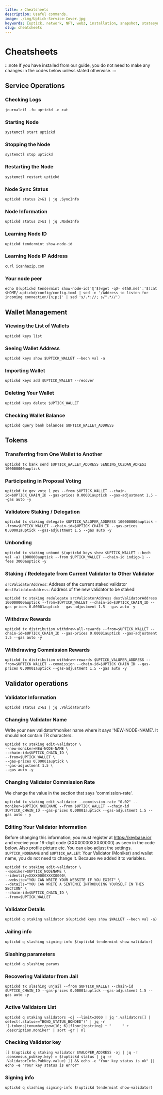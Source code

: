 ```yaml
---
title: ⤴️ Cheatsheets
description: Useful commands.
image: ./img/Uptick-Service-Cover.jpg
keywords: [uptick, network, NFT, web3, installation, snapshot, statesync, update]
slug: cheatsheets
---
```


# Cheatsheets 
:::note
If you have installed from our guide, you do not need to make any changes in the codes below unless stated otherwise.
:::

## Service Operations

### Checking Logs
```
journalctl -fu uptickd -o cat
```

### Starting Node
```
systemctl start uptickd
```

### Stopping the Node
```
systemctl stop uptickd
```

### Restarting the Node
```
systemctl restart uptickd
```

### Node Sync Status
```
uptickd status 2>&1 | jq .SyncInfo
```

### Node Information
```
uptickd status 2>&1 | jq .NodeInfo
```

### Learning Node ID
```
uptickd tendermint show-node-id
```

### Learning Node IP Address
```
curl icanhazip.com
```

### Your node peer
```
echo $(uptickd tendermint show-node-id)'@'$(wget -qO- eth0.me)':'$(cat $HOME/.uptickd/config/config.toml | sed -n '/Address to listen for incoming connection/{n;p;}' | sed 's/.*://; s/".*//')
```

## Wallet Management

### Viewing the List of Wallets
```
uptickd keys list
```

### Seeing Wallet Address
```
uptickd keys show $UPTICK_WALLET --bech val -a
```

### Importing Wallet
```
uptickd keys add $UPTICK_WALLET --recover
```

### Deleting Your Wallet
```
uptickd keys delete $UPTICK_WALLET
```

### Checking Wallet Balance
```
uptickd query bank balances $UPTICK_WALLET_ADDRESS
```

## Tokens

### Transferring from One Wallet to Another
```
uptickd tx bank send $UPTICK_WALLET_ADDRESS SENDING_CUZDAN_ADRESI 100000000auptick
```

### Participating in Proposal Voting
```
uptickd tx gov vote 1 yes --from $UPTICK_WALLET --chain-id=$UPTICK_CHAIN_ID --gas-prices 0.00001auptick --gas-adjustment 1.5 --gas auto -y
```

### Validatore Staking / Delegation
```
uptickd tx staking delegate $UPTICK_VALOPER_ADDRESS 100000000auptick --from=$UPTICK_WALLET --chain-id=$UPTICK_CHAIN_ID --gas-prices 0.00001auptick --gas-adjustment 1.5 --gas auto -y
```
### Unbonding
```
uptickd tx staking unbond $(uptickd keys show $UPTICK_WALLET --bech val -a) 1000000auptick --from $UPTICK_WALLET --chain-id indigo-1 --fees 3000auptick -y
```

### Staking / Redelegate from Current Validator to Other Validator
`srcValidatorAddress`: Address of the current staked validator
`destValidatorAddress`: Address of the new validator to be staked
```
uptickd tx staking redelegate srcValidatorAddress destValidatorAddress 100000000auptick --from=$UPTICK_WALLET --chain-id=$UPTICK_CHAIN_ID --gas-prices 0.00001auptick --gas-adjustment 1.5 --gas auto -y
```

### Withdraw Rewards
```
uptickd tx distribution withdraw-all-rewards --from=$UPTICK_WALLET --chain-id=$UPTICK_CHAIN_ID --gas-prices 0.00001auptick --gas-adjustment 1.5 --gas auto -y
```

### Withdrawing Commission Rewards

```
uptickd tx distribution withdraw-rewards $UPTICK_VALOPER_ADDRESS --from=$UPTICK_WALLET --commission --chain-id=$UPTICK_CHAIN_ID --gas-prices 0.00001auptick --gas-adjustment 1.5 --gas auto -y
```

## Validator operations

### Validator Information
```
uptickd status 2>&1 | jq .ValidatorInfo
```

### Changing Validator Name
Write your new validator/moniker name where it says 'NEW-NODE-NAME'. It should not contain TR characters.
```
uptickd tx staking edit-validator \
--new-moniker=NEW-NODE-NAME \
--chain-id=$UPTICK_CHAIN_ID \
--from=$UPTICK_WALLET \
--gas-prices 0.00001auptick \
--gas-adjustment 1.5 \
--gas auto -y
```

### Changing Validator Commission Rate
We change the value in the section that says 'commission-rate'.
```
uptickd tx staking edit-validator --commission-rate "0.02" --moniker=$UPTICK_NODENAME --from $UPTICK_WALLET --chain-id $UPTICK_CHAIN_ID --gas-prices 0.00001auptick --gas-adjustment 1.5 --gas auto - y
```

### Editing Your Validator Information
Before changing this information, you must register at https://keybase.io/ and receive your 16-digit code (XXXX0000XXXX0000) as seen in the code below. Also profile picture etc. You can also adjust the settings.
`$UPTICK_NODENAME` and `$UPTICK_WALLET`: Your Validator (Moniker) and wallet name, you do not need to change it. Because we added it to variables.
```
uptickd tx staking edit-validator \
--moniker=$UPTICK_NODENAME \
--identity=XXXX0000XXXX0000\
--website="YOU CAN WRITE YOUR WEBSITE IF YOU EXIST" \
--details="YOU CAN WRITE A SENTENCE INTRODUCING YOURSELF IN THIS SECTION" \
--chain-id=$UPTICK_CHAIN_ID \
--from=$UPTICK_WALLET
```

### Validator Details
```
uptickd q staking validator $(uptickd keys show $WALLET --bech val -a)
```

### Jailing info
```
uptickd q slashing signing-info $(uptickd tendermint show-validator)
```

### Slashing parameters
```
uptickd q slashing params
```

### Recovering Validator from Jail
```
uptickd tx slashing unjail --from $UPTICK_WALLET --chain-id $UPTICK_CHAIN_ID --gas-prices 0.00001auptick --gas-adjustment 1.5 --gas auto -y
```

### Active Validators List
```
uptickd q staking validators -oj --limit=2000 | jq '.validators[] | select(.status=="BOND_STATUS_BONDED")' | jq -r '(.tokens|tonumber/pow(10; 6)|floor|tostring) + " 	 " + .description.moniker' | sort -gr | nl
```

### Checking Validator key
```
[[ $(uptickd q staking validator $VALOPER_ADDRESS -oj | jq -r .consensus_pubkey.key) = $(uptickd status | jq -r .ValidatorInfo.PubKey.value) ]] && echo -e "Your key status is ok" || echo -e "Your key status is error"
```

### Signing info
```
uptickd q slashing signing-info $(uptickd tendermint show-validator)
```
